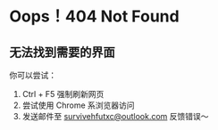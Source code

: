 # Oops！404 Not Found

## 无法找到需要的界面

你可以尝试：

1. Ctrl + F5 强制刷新网页
2. 尝试使用 Chrome 系浏览器访问
3. 发送邮件至 survivehfutxc@outlook.com 反馈错误～
